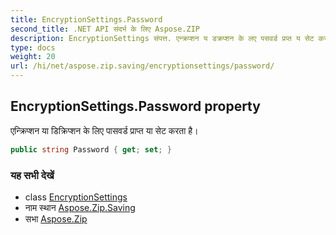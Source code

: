 ```yaml
---
title: EncryptionSettings.Password
second_title: .NET API संदर्भ के लिए Aspose.ZIP
description: EncryptionSettings संपत्त. एन्क्रप्शन य डक्रप्शन के लए पसवर्ड प्रप्त य सेट करत है
type: docs
weight: 20
url: /hi/net/aspose.zip.saving/encryptionsettings/password/
---
```

## EncryptionSettings.Password property

एन्क्रिप्शन या डिक्रिप्शन के लिए पासवर्ड प्राप्त या सेट करता है।

```csharp
public string Password { get; set; }
```

### यह सभी देखें

* class [EncryptionSettings](../)
* नाम स्थान [Aspose.Zip.Saving](../../encryptionsettings/)
* सभा [Aspose.Zip](../../../)


